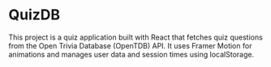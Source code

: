# QuizDB

This project is a quiz application built with React that fetches quiz questions from the Open Trivia Database (OpenTDB) API. It uses Framer Motion for animations and manages user data and session times using localStorage.

